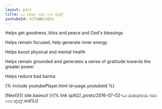 ```yaml
---
layout: post
title: ಓಂ ಕವಯೇ ನಮಃ ೧೦೮ ಟೈಮ್ಸ್
youtubeId: KJfqWBizQ5w
---
```

 
 
Helps get goodness, bliss and peace and God's blessings
 
Helps remain focused, help generate inner energy 
 
Helps boost physical and mental health 
 
Helps remain grounded and generates a sense of gratitude towards the greater power 
 
Helps reduce bad karma
 
 
 
 


{% include youtubePlayer.html id=page.youtubeId %}
 
[Next]({{ site.baseurl }}{% link  split2/_posts/2016-07-02-ಓಂ ಮಹಾಧನಾಯ ನಮಃ ೧೦೮ ಟೈಮ್ಸ್.md%})
 
